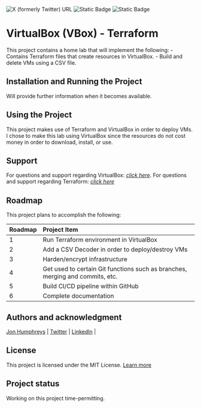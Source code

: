 ![X (formerly Twitter) URL](https://img.shields.io/twitter/url?url=https%3A%2F%2Ftwitter.com%2FJonHumphreys16)
![Static Badge](https://img.shields.io/badge/Version-1.0.0-blue)
![Static Badge](https://img.shields.io/badge/License-MIT-green)


# VirtualBox (VBox) - Terraform
This project contains a home lab that will implement the following:
     - Contains Terraform files that create resources in VirtualBox.
     - Build and delete VMs using a CSV file.

## Installation and Running the Project
Will provide further information when it becomes available.

## Using the Project
This project makes use of Terraform and VirtualBox in order to deploy VMs. I chose to make this lab using VirtualBox since the resources do not cost money in order to download, install, or use. 

## Support
For questions and support regarding VirtualBox: [_click here_](https://www.virtualbox.org/manual/). For questions and support regarding Terraform: [_click here_](https://developer.hashicorp.com/terraform/docs)

## Roadmap
This project plans to accomplish the following:

| Roadmap   | Project Item                                                                                                    |
|:----------|:----------------------------------------------------------------------------------------------------------------|
| 1         | Run Terraform environment in VirtualBox                                                                         |
| 2         | Add a CSV Decoder in order to deploy/destroy VMs                                                                |
| 3         | Harden/encrypt infrastructure                                                                                   |
| 4         | Get used to certain Git functions such as branches, merging and commits, etc.                                   |
| 5         | Build CI/CD pipeline within GitHub                                                                              |
| 6         | Complete documentation                                                                                          |

## Authors and acknowledgment
[Jon Humphreys](https://jonhumphreys.com)
\| [Twitter](https://twitter.com/JonHumphreys16) \| [LinkedIn](https://www.linkedin.com/in/jonehumphreys/) \|

## License
This project is licensed under the MIT License. [Learn more](https://opensource.org/licenses/MIT)

## Project status
Working on this project time-permitting.